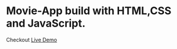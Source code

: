 # Movie-App build with HTML,CSS and JavaScript.
Checkout [Live Demo](https://tsv.gih.mybluehost.me/MovieApp/)
